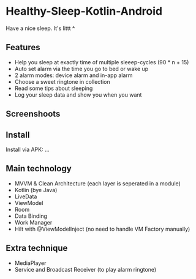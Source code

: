 # Healthy-Sleep-Kotlin-Android
Have a nice sleep. It's littt **^**

## Features 
- Help you sleep at exactly time of multiple sleeep-cycles (90 * n + 15)  
- Auto set alarm via the time you go to bed or wake up  
- 2 alarm modes: device alarm and in-app alarm  
- Choose a sweet ringtone in collection  
- Read some tips about sleeping  
- Log your sleep data and show you when you want  

## Screenshoots 

## Install
Install via APK: ...

## Main technology  
- MVVM & Clean Architecture (each layer is seperated in a module)  
- Kotlin (bye Java)  
- LiveData  
- ViewModel  
- Room  
- Data Binding  
- Work Manager  
- Hilt with @ViewModelInject (no need to handle VM Factory manually)  

## Extra technique  
- MediaPlayer  
- Service and Broadcast Receiver (to play alarm ringtone)  
